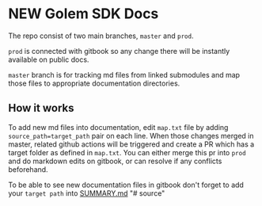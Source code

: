 # NEW Golem SDK Docs

The repo consist of two main branches, `master` and `prod`. 

`prod` is connected with gitbook so any change there will be instantly available on public docs.

`master` branch is for tracking md files from linked submodules and map those files to appropriate documentation directories.

## How it works

To add new md files into documentation, edit `map.txt` file by adding `source_path=target_path` pair on each line. When those changes merged in master, related github actions will be triggered and create a PR which has a target folder as defined in `map.txt`. You can either merge this pr into `prod` and do markdown edits on gitbook, or can resolve if any conflicts beforehand.

To be able to see new documentation files in gitbook don't forget to add your `target path` into [SUMMARY.md](./SUMMARY.md)
"# source" 
